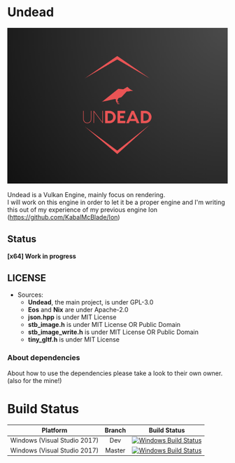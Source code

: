 # Undead

![Undead Engine Logo](/Pictures/UndeadEngineLogo.png)

Undead is a Vulkan  Engine, mainly focus on rendering.  
I will work on this engine in order to let it be a proper engine and I'm writing this out of my experience of my previous engine Ion (https://github.com/KabalMcBlade/Ion)


## Status

**[x64] Work in progress**


## LICENSE

- Sources:
	- **Undead**, the main project, is under GPL-3.0
	- **Eos** and **Nix** are under Apache-2.0
	- **json.hpp** is under MIT License
	- **stb_image.h** is under MIT License OR Public Domain
	- **stb_image_write.h** is under MIT License OR Public Domain
	- **tiny_gltf.h** is under MIT License


### About dependencies

About how to use the dependencies please take a look to their own owner. (also for the mine!)


# Build Status

| Platform | Branch | Build Status |
|:--------:|:------:|:------------:|
| Windows (Visual Studio 2017) | Dev | [![Windows Build Status](https://ci.appveyor.com/api/projects/status/github/kabalmcblade/undead?branch=dev&svg=true)](https://ci.appveyor.com/project/kabalmcblade/undead) |
| Windows (Visual Studio 2017) | Master | [![Windows Build Status](https://ci.appveyor.com/api/projects/status/github/kabalmcblade/undead?branch=master&svg=true)](https://ci.appveyor.com/project/kabalmcblade/undead) |
